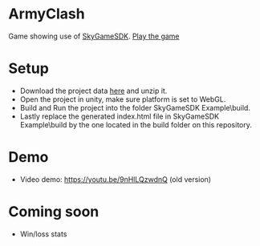 # ArmyClash
Game showing use of [SkyGameSDK](https://github.com/figurestudios/SkyGameSDK).
[Play the game](https://000fgnr66ahnc7suut3u4ulg125elh9h7q1kftotkq2pkufcpnmo9b0.siasky.net/)

# Setup
- Download the project data [here](https://siasky.net/AACZvuQmhE7TQ3sdRUhOYYKhCA_ay_dlQjhHZT8ut56DkQ) and unzip it.
- Open the project in unity, make sure platform is set to WebGL.
- Build and Run the project into the folder SkyGameSDK Example\build.
- Lastly replace the generated index.html file in SkyGameSDK Example\build by the one located in the build folder on this repository.

# Demo
- Video demo: https://youtu.be/9nHlLQzwdnQ (old version)

# Coming soon
- Win/loss stats
